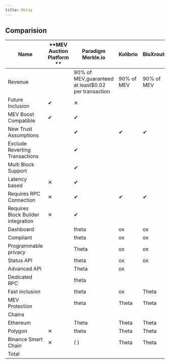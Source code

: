 ```yaml
---
title: Relay
---
```



## Comparision


| **Name**                           | **MEV Auction Platform ** | **Paradigm Merkle.io**                              | **Kolibrio** | **BloXroute** | **MEV-Blocker** | **MEV-Share** |
| ---------------------------------- | ------------------------- | --------------------------------------------------- | ------------ | ------------- | --------------- | ------------- |
| Revenue                            |                           | 90% of MEV,guaranteed at least$0.02 per transaction | 90% of MEV   | 90% of MEV    | $0              | $0            |
| Future Inclusion                   | ✔︎                       | ✕                                                   |              |               |                 |               |
| MEV Boost Compatible               | ✔︎                       | ✔︎                                                 |              |               |                 |               |
| New Trust Assumptions              |                           | ✔︎                                                 | ✔︎          | ✔︎           | ✔︎             | ✔︎           |
| Exclude Reverting Transactions     |                           | ✔︎                                                 |              |               |                 |               |
| Multi Block Support                |                           | ✔︎                                                 |              |               |                 |               |
| Latency based                      | ✕                         | ✔︎                                                 |              |               |                 |               |
| Requires RPC Connection            | ✕                         | ✔︎                                                 | ✔︎          | ✔︎           | ✔︎             | ✔︎           |
| Requires Block Builder integration | ✕                         | ✔︎                                                 |              |               |                 |               |
| Dashboard                          |                           | theta                                               | ox           | ox            | ox              | ox            |
| Compliant                          |                           | theta                                               | ox           | ox            | ox              | ox            |
| Programmable privacy               |                           | Theta                                               | ox           | ox            | ox              | Theta         |
| Status API                         |                           | theta                                               | ox           | ox            | ox              | theta         |
| Advanced API                       |                           | Theta                                               | ox           |               |                 | ox            |
| Dedicated RPC                      |                           | theta                                               |              |               | Theta           | theta         |
| Fast inclusion                     |                           | theta                                               | ox           | Theta         | Theta           |               |
| MEV Protection                     |                           | theta                                               | Theta        | Theta         | Theta           | theta         |
| Chains                             |                           |                                                     |              |               |                 |               |
| Ethereum                           |                           | Theta                                               | Theta        | Theta         | Theta           | Theta         |
| Polygon                            | ✕                         | theta                                               | Theta        | Theta         | ox              | ox            |
| Binance Smart Chain                | ✕                         | ( )                                                 | Theta        | Theta         | ox              | ox            |
| Total                              |                           |                                                     |              |               |                 |               |
